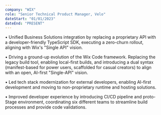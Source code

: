 ```yaml
---
company: "WIX"
role: "Senior Technical Product Manager, Velo"
dateStart: "01/01/2023"
dateEnd: "PRESENT"
---
```


• Unified Business Solutions integration by replacing a proprietary API with a developer-friendly TypeScript SDK, executing a zero-churn rollout, aligning with Wix's "Single API" vision.

• Driving a ground-up evolution of the Wix Code framework. Replacing the legacy build tool, enabling local-first builds, and introducing a dual syntax (manifest-based for power users, scaffolded for casual creators) to align with an open, AI-first "Single-API" vision.

• Led tech stack modernization for external developers, enabling AI-first development and moving to non-proprietary runtime and hosting solutions.

• Improved developer experience by introducing CI/CD pipeline and proto-Stage environment, coordinating six different teams to streamline build processes and provide code validations.

